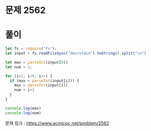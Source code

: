 # 문제 2562


# 풀이

```javascript
let fs = require("fs");
let input = fs.readFileSync("dev/stdin").toString().split("\n")

let max = parseInt(input[0])
let num = 1;

for (i=1; i<9; i++) {
  if (max < parseInt(input[i])) {
    max = parseInt(input[i])
    num = i+1
  }
}

console.log(max)
console.log(num)
```

문제 링크 : https://www.acmicpc.net/problem/2562